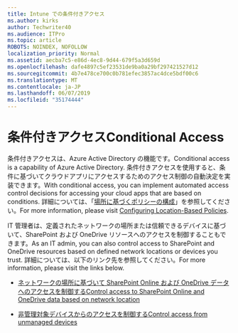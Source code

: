 ```yaml
---
title: Intune での条件付きアクセス
ms.author: kirks
author: Techwriter40
ms.audience: ITPro
ms.topic: article
ROBOTS: NOINDEX, NOFOLLOW
localization_priority: Normal
ms.assetid: aecba7c5-e86d-4ec8-9d44-679f5a3d659d
ms.openlocfilehash: dafe4897c5ef23531de9ba0a29bf297421527d12
ms.sourcegitcommit: 4b7e478ce700c0b781efec3857ac4dce5bdf00c6
ms.translationtype: MT
ms.contentlocale: ja-JP
ms.lasthandoff: 06/07/2019
ms.locfileid: "35174444"
---
```

# <a name="conditional-access"></a><span data-ttu-id="4adda-102">条件付きアクセス</span><span class="sxs-lookup"><span data-stu-id="4adda-102">Conditional Access</span></span>

<span data-ttu-id="4adda-103">条件付きアクセスは、Azure Active Directory の機能です。</span><span class="sxs-lookup"><span data-stu-id="4adda-103">Conditional access is a capability of Azure Active Directory.</span></span> <span data-ttu-id="4adda-104">条件付きアクセスを使用すると、条件に基づいてクラウドアプリにアクセスするためのアクセス制御の自動決定を実装できます。</span><span class="sxs-lookup"><span data-stu-id="4adda-104">With conditional access, you can implement automated access control decisions for accessing your cloud apps that are based on conditions.</span></span> <span data-ttu-id="4adda-105">詳細については、「[場所に基づくポリシーの構成](https://docs.microsoft.com/azure/active-directory/conditional-access/overview)」を参照してください。</span><span class="sxs-lookup"><span data-stu-id="4adda-105">For more information, please visit [Configuring Location-Based Policies](https://docs.microsoft.com/azure/active-directory/conditional-access/overview).</span></span>

<span data-ttu-id="4adda-106">IT 管理者は、定義されたネットワークの場所または信頼できるデバイスに基づいて、SharePoint および OneDrive リソースへのアクセスを制御することもできます。</span><span class="sxs-lookup"><span data-stu-id="4adda-106">As an IT admin, you can also control access to SharePoint and OneDrive resources based on defined network locations or devices you trust.</span></span> <span data-ttu-id="4adda-107">詳細については、以下のリンク先を参照してください。</span><span class="sxs-lookup"><span data-stu-id="4adda-107">For more information, please visit the links below.</span></span>

- [<span data-ttu-id="4adda-108">ネットワークの場所に基づいて SharePoint Online および OneDrive データへのアクセスを制御する</span><span class="sxs-lookup"><span data-stu-id="4adda-108">Control access to SharePoint Online and OneDrive data based on network location</span></span>](https://docs.microsoft.com/sharepoint/control-access-based-on-network-location)

- [<span data-ttu-id="4adda-109">非管理対象デバイスからのアクセスを制御する</span><span class="sxs-lookup"><span data-stu-id="4adda-109">Control access from unmanaged devices</span></span>](https://docs.microsoft.com/sharepoint/control-access-from-unmanaged-devices)

